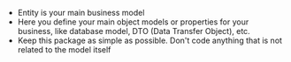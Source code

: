 - Entity is your main business model
- Here you define your main object models or properties for your business, like database model, DTO (Data Transfer Object), etc.
- Keep this package as simple as possible. Don't code anything that is not related to the model itself